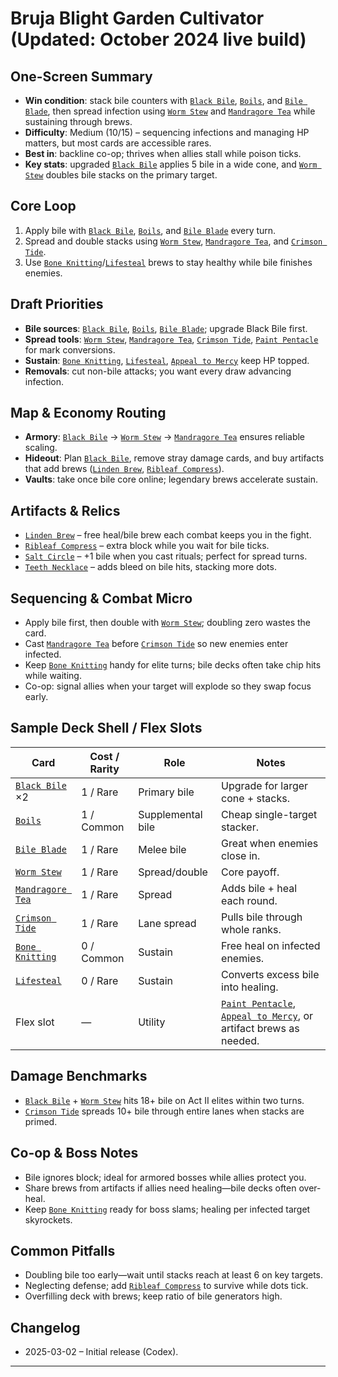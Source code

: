 # Bruja Blight Garden Cultivator (Updated: October 2024 live build)

## One-Screen Summary
- **Win condition**: stack bile counters with [`Black Bile`][card-black-bile], [`Boils`][card-boils], and [`Bile Blade`][card-bile-blade], then spread infection using [`Worm Stew`][card-worm-stew] and [`Mandragore Tea`][card-mandragore-tea] while sustaining through brews.
- **Difficulty**: Medium (10/15) – sequencing infections and managing HP matters, but most cards are accessible rares.
- **Best in**: backline co-op; thrives when allies stall while poison ticks.
- **Key stats**: upgraded [`Black Bile`][card-black-bile] applies 5 bile in a wide cone, and [`Worm Stew`][card-worm-stew] doubles bile stacks on the primary target.

## Core Loop
1. Apply bile with [`Black Bile`][card-black-bile], [`Boils`][card-boils], and [`Bile Blade`][card-bile-blade] every turn.
2. Spread and double stacks using [`Worm Stew`][card-worm-stew], [`Mandragore Tea`][card-mandragore-tea], and [`Crimson Tide`][card-crimson-tide].
3. Use [`Bone Knitting`][card-bone-knitting]/[`Lifesteal`][card-lifesteal] brews to stay healthy while bile finishes enemies.

## Draft Priorities
- **Bile sources**: [`Black Bile`][card-black-bile], [`Boils`][card-boils], [`Bile Blade`][card-bile-blade]; upgrade Black Bile first.
- **Spread tools**: [`Worm Stew`][card-worm-stew], [`Mandragore Tea`][card-mandragore-tea], [`Crimson Tide`][card-crimson-tide], [`Paint Pentacle`][card-paint-pentacle] for mark conversions.
- **Sustain**: [`Bone Knitting`][card-bone-knitting], [`Lifesteal`][card-lifesteal], [`Appeal to Mercy`][card-appeal-to-mercy] keep HP topped.
- **Removals**: cut non-bile attacks; you want every draw advancing infection.

## Map & Economy Routing
- **Armory**: [`Black Bile`][card-black-bile] → [`Worm Stew`][card-worm-stew] → [`Mandragore Tea`][card-mandragore-tea] ensures reliable scaling.
- **Hideout**: Plan [`Black Bile`][card-black-bile], remove stray damage cards, and buy artifacts that add brews ([`Linden Brew`][card-linden-brew], [`Ribleaf Compress`][card-ribleaf-compress]).
- **Vaults**: take once bile core online; legendary brews accelerate sustain.

## Artifacts & Relics
- [`Linden Brew`][card-linden-brew] – free heal/bile brew each combat keeps you in the fight.
- [`Ribleaf Compress`][card-ribleaf-compress] – extra block while you wait for bile ticks.
- [`Salt Circle`][card-salt-circle] – +1 bile when you cast rituals; perfect for spread turns.
- [`Teeth Necklace`][card-teeth-necklace] – adds bleed on bile hits, stacking more dots.

## Sequencing & Combat Micro
- Apply bile first, then double with [`Worm Stew`][card-worm-stew]; doubling zero wastes the card.
- Cast [`Mandragore Tea`][card-mandragore-tea] before [`Crimson Tide`][card-crimson-tide] so new enemies enter infected.
- Keep [`Bone Knitting`][card-bone-knitting] handy for elite turns; bile decks often take chip hits while waiting.
- Co-op: signal allies when your target will explode so they swap focus early.

## Sample Deck Shell / Flex Slots
| Card | Cost / Rarity | Role | Notes |
| --- | --- | --- | --- |
| [`Black Bile`][card-black-bile] ×2 | 1 / Rare | Primary bile | Upgrade for larger cone + stacks. |
| [`Boils`][card-boils] | 1 / Common | Supplemental bile | Cheap single-target stacker. |
| [`Bile Blade`][card-bile-blade] | 1 / Rare | Melee bile | Great when enemies close in. |
| [`Worm Stew`][card-worm-stew] | 1 / Rare | Spread/double | Core payoff. |
| [`Mandragore Tea`][card-mandragore-tea] | 1 / Rare | Spread | Adds bile + heal each round. |
| [`Crimson Tide`][card-crimson-tide] | 1 / Rare | Lane spread | Pulls bile through whole ranks. |
| [`Bone Knitting`][card-bone-knitting] | 0 / Common | Sustain | Free heal on infected enemies. |
| [`Lifesteal`][card-lifesteal] | 0 / Rare | Sustain | Converts excess bile into healing. |
| Flex slot | — | Utility | [`Paint Pentacle`][card-paint-pentacle], [`Appeal to Mercy`][card-appeal-to-mercy], or artifact brews as needed. |

## Damage Benchmarks
- [`Black Bile`][card-black-bile] + [`Worm Stew`][card-worm-stew] hits 18+ bile on Act II elites within two turns.
- [`Crimson Tide`][card-crimson-tide] spreads 10+ bile through entire lanes when stacks are primed.

## Co-op & Boss Notes
- Bile ignores block; ideal for armored bosses while allies protect you.
- Share brews from artifacts if allies need healing—bile decks often over-heal.
- Keep [`Bone Knitting`][card-bone-knitting] ready for boss slams; healing per infected target skyrockets.

## Common Pitfalls
- Doubling bile too early—wait until stacks reach at least 6 on key targets.
- Neglecting defense; add [`Ribleaf Compress`][card-ribleaf-compress] to survive while dots tick.
- Overfilling deck with brews; keep ratio of bile generators high.

## Changelog
- 2025-03-02 – Initial release (Codex).

---

[card-black-bile]: https://hellcard.fandom.com/wiki/Black_Bile "Black Bile | Hellcard Wiki"
[card-boils]: https://hellcard.fandom.com/wiki/Boils "Boils | Hellcard Wiki"
[card-bile-blade]: https://hellcard.fandom.com/wiki/Bile_Blade "Bile Blade | Hellcard Wiki"
[card-worm-stew]: https://hellcard.fandom.com/wiki/Worm_Stew "Worm Stew | Hellcard Wiki"
[card-mandragore-tea]: https://hellcard.fandom.com/wiki/Mandragore_Tea "Mandragore Tea | Hellcard Wiki"
[card-crimson-tide]: https://hellcard.fandom.com/wiki/Crimson_Tide "Crimson Tide | Hellcard Wiki"
[card-bone-knitting]: https://hellcard.fandom.com/wiki/Bone_Knitting "Bone Knitting | Hellcard Wiki"
[card-lifesteal]: https://hellcard.fandom.com/wiki/Lifesteal "Lifesteal | Hellcard Wiki"
[card-paint-pentacle]: https://hellcard.fandom.com/wiki/Paint_Pentacle "Paint Pentacle | Hellcard Wiki"
[card-appeal-to-mercy]: https://hellcard.fandom.com/wiki/Appeal_to_Mercy "Appeal to Mercy | Hellcard Wiki"
[card-linden-brew]: https://hellcard.fandom.com/wiki/Linden_Brew "Linden Brew | Hellcard Wiki"
[card-ribleaf-compress]: https://hellcard.fandom.com/wiki/Ribleaf_Compress "Ribleaf Compress | Hellcard Wiki"
[card-salt-circle]: https://hellcard.fandom.com/wiki/Salt_Circle "Salt Circle | Hellcard Wiki"
[card-teeth-necklace]: https://hellcard.fandom.com/wiki/Teeth_Necklace "Teeth Necklace | Hellcard Wiki"
